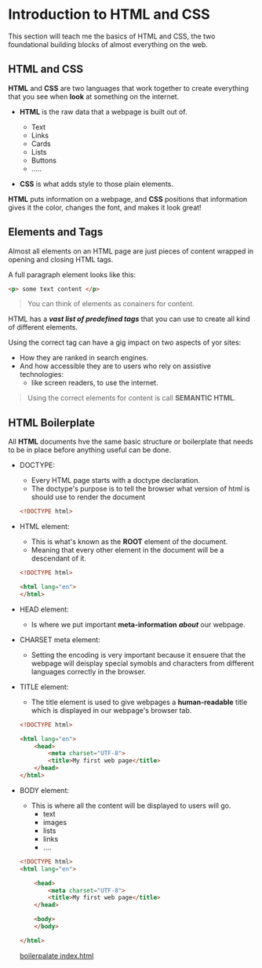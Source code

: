 # Introduction to HTML and CSS

This section will teach me the basics of HTML and CSS, the two foundational building blocks of almost everything on the web.

## HTML and CSS

**HTML** and **CSS** are two languages that work together to create everything that you see when **look** at something on the internet.

- **HTML** is the raw data that a webpage is built out of.
    - Text
    - Links
    - Cards
    - Lists
    - Buttons
    - .....

- **CSS** is what adds style to those plain elements.

**HTML** puts information on a webpage, and **CSS** positions that information gives it the color, changes the font, and makes it look great!

## Elements and Tags

Almost all elements on an HTML page are just pieces of content wrapped in opening and closing HTML tags.

A full paragraph element looks like this:

```html
<p> some text content </p>
```

> You can think of elements as conainers for content.

HTML has a ***vast list of predefined tags*** that you can use to create all kind of different elements.

Using the correct tag can have a gig impact on two aspects of yor sites:
- How they are ranked in search engines.
- And how accessible they are to users who rely on assistive technologies:
    - like screen readers, to use the internet.

> Using the correct elements for content is call **SEMANTIC HTML**.

## HTML Boilerplate

All **HTML** documents hve the same basic structure or boilerplate that needs to be in place before anything useful can be done. 

- DOCTYPE: 
    - Every HTML page starts with a doctype declaration.
    - The doctype's purpose is to tell the browser what version of html is should use to render the document
    ```html
    <!DOCTYPE html>
    ```

- HTML element:
    - This is what's known as the **ROOT** element of the document.
    - Meaning that every other element in the document will be a descendant of it.
    ```html
    <!DOCTYPE html>

    <html lang="en">
    </html>
    ```

- HEAD element:
    - Is where we put important **meta-information** ***about*** our webpage.

- CHARSET meta element:
    - Setting the encoding is very important because it ensuere that the webpage will deisplay special symobls and characters from different languages correctly in the browser.

- TITLE element:
    - The title element is used to give webpages a **human-readable** title which is displayed in our webpage's browser tab.

    ```html
    <!DOCTYPE html>

    <html lang="en">
        <head>
            <meta charset="UTF-8">
            <title>My first web page</title>
        </head>
    </html>
    ```

- BODY element:
    - This is where all the content will be displayed to users will go.
        - text
        - images
        - lists
        - links
        - ....
    
    ```html
    <!DOCTYPE html>
    <html lang="en">

        <head>
            <meta charset="UTF-8">
            <title>My first web page</title>
        </head>

        <body>
        </body>

    </html>
    ```

    [boilerpalate index.html](/TOP-Training/foundations/HTML-foundations/html-boilerplate/index.html)

